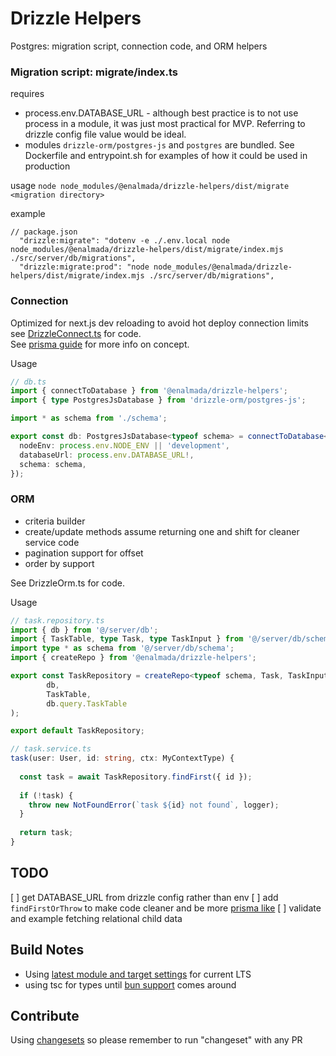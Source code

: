 # Drizzle Helpers

Postgres: migration script, connection code, and ORM helpers

### Migration script: migrate/index.ts

requires

- process.env.DATABASE_URL - although best practice is to not use process in a module, it was just most practical for MVP.  Referring to 
drizzle config file value would be ideal.
- modules `drizzle-orm/postgres-js` and `postgres` are bundled. See Dockerfile and entrypoint.sh for examples of how it could be used in production

usage
`node node_modules/@enalmada/drizzle-helpers/dist/migrate <migration directory>`

example
```
// package.json
  "drizzle:migrate": "dotenv -e ./.env.local node node_modules/@enalmada/drizzle-helpers/dist/migrate/index.mjs ./src/server/db/migrations",
  "drizzle:migrate:prod": "node node_modules/@enalmada/drizzle-helpers/dist/migrate/index.mjs ./src/server/db/migrations",
```

### Connection
Optimized for next.js dev reloading to avoid hot deploy connection limits 
  see [DrizzleConnect.ts](https://github.com/Enalmada/drizzle-helpers/blob/main/src/DrizzleConnect.ts) for code.  
See [prisma guide](https://www.prisma.io/docs/guides/performance-and-optimization/connection-management#prevent-hot-reloading-from-creating-new-instances-of-prismaclient) for more info on concept.

Usage
```ts
// db.ts
import { connectToDatabase } from '@enalmada/drizzle-helpers';
import { type PostgresJsDatabase } from 'drizzle-orm/postgres-js';

import * as schema from './schema';

export const db: PostgresJsDatabase<typeof schema> = connectToDatabase<typeof schema>({
  nodeEnv: process.env.NODE_ENV || 'development',
  databaseUrl: process.env.DATABASE_URL!,
  schema: schema,
});
```

### ORM

- criteria builder
- create/update methods assume returning one and shift for cleaner service code
- pagination support for offset
- order by support
  
See DrizzleOrm.ts for code.

Usage
```ts
// task.repository.ts
import { db } from '@/server/db';
import { TaskTable, type Task, type TaskInput } from '@/server/db/schema';
import type * as schema from '@/server/db/schema';
import { createRepo } from '@enalmada/drizzle-helpers';

export const TaskRepository = createRepo<typeof schema, Task, TaskInput>(
        db,
        TaskTable,
        db.query.TaskTable
);

export default TaskRepository;

```

```ts
// task.service.ts
task(user: User, id: string, ctx: MyContextType) {
    
  const task = await TaskRepository.findFirst({ id });
  
  if (!task) {
    throw new NotFoundError(`task ${id} not found`, logger);
  }
  
  return task;
}
```

## TODO
[ ] get DATABASE_URL from drizzle config rather than env
[ ] add `findFirstOrThrow` to make code cleaner and be more [prisma like](https://www.prisma.io/docs/reference/api-reference/prisma-client-reference#findfirstorthrow)
[ ] validate and example fetching relational child data 

## Build Notes
* Using [latest module and target settings](https://stackoverflow.com/questions/72380007/what-typescript-configuration-produces-output-closest-to-node-js-18-capabilities/72380008#72380008) for current LTS  
* using tsc for types until [bun support](https://github.com/oven-sh/bun/issues/5141#issuecomment-1727578701) comes around

## Contribute
Using [changesets](https://github.com/changesets/changesets) so please remember to run "changeset" with any PR